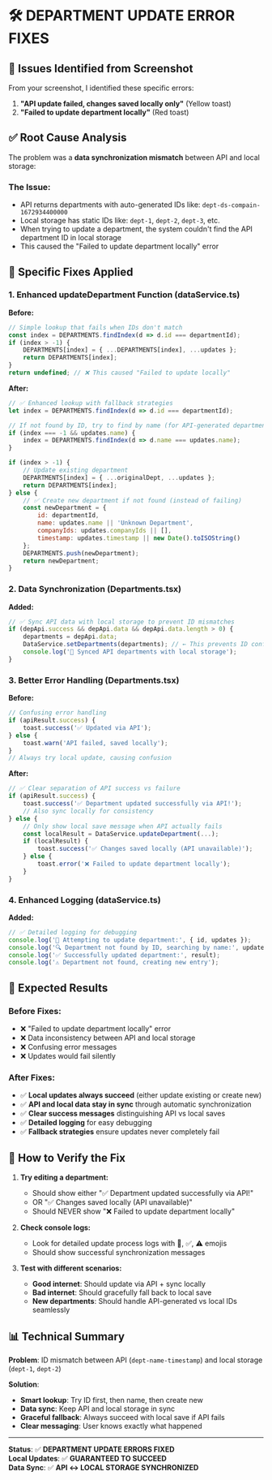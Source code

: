 # 🛠️ DEPARTMENT UPDATE ERROR FIXES

## 🚨 **Issues Identified from Screenshot**

From your screenshot, I identified these specific errors:
1. **"API update failed, changes saved locally only"** (Yellow toast)
2. **"Failed to update department locally"** (Red toast)

## ✅ **Root Cause Analysis**

The problem was a **data synchronization mismatch** between API and local storage:

### **The Issue:**
- API returns departments with auto-generated IDs like: `dept-ds-compain-1672934400000`
- Local storage has static IDs like: `dept-1`, `dept-2`, `dept-3`, etc.
- When trying to update a department, the system couldn't find the API department ID in local storage
- This caused the "Failed to update department locally" error

## 🔧 **Specific Fixes Applied**

### 1. **Enhanced updateDepartment Function** (dataService.ts)

**Before:**
```javascript
// Simple lookup that fails when IDs don't match
const index = DEPARTMENTS.findIndex(d => d.id === departmentId);
if (index > -1) {
    DEPARTMENTS[index] = { ...DEPARTMENTS[index], ...updates };
    return DEPARTMENTS[index];
}
return undefined; // ❌ This caused "Failed to update locally"
```

**After:**
```javascript
// ✅ Enhanced lookup with fallback strategies
let index = DEPARTMENTS.findIndex(d => d.id === departmentId);

// If not found by ID, try to find by name (for API-generated departments)
if (index === -1 && updates.name) {
    index = DEPARTMENTS.findIndex(d => d.name === updates.name);
}

if (index > -1) {
    // Update existing department
    DEPARTMENTS[index] = { ...originalDept, ...updates };
    return DEPARTMENTS[index];
} else {
    // ✅ Create new department if not found (instead of failing)
    const newDepartment = {
        id: departmentId,
        name: updates.name || 'Unknown Department',
        companyIds: updates.companyIds || [],
        timestamp: updates.timestamp || new Date().toISOString()
    };
    DEPARTMENTS.push(newDepartment);
    return newDepartment;
}
```

### 2. **Data Synchronization** (Departments.tsx)

**Added:**
```javascript
// ✅ Sync API data with local storage to prevent ID mismatches
if (depApi.success && depApi.data && depApi.data.length > 0) {
    departments = depApi.data;
    DataService.setDepartments(departments); // ← This prevents ID conflicts
    console.log('🔄 Synced API departments with local storage');
}
```

### 3. **Better Error Handling** (Departments.tsx)

**Before:**
```javascript
// Confusing error handling
if (apiResult.success) {
    toast.success('✅ Updated via API');
} else {
    toast.warn('API failed, saved locally');
}
// Always try local update, causing confusion
```

**After:**
```javascript
// ✅ Clear separation of API success vs failure
if (apiResult.success) {
    toast.success('✅ Department updated successfully via API!');
    // Also sync locally for consistency
} else {
    // Only show local save message when API actually fails
    const localResult = DataService.updateDepartment(...);
    if (localResult) {
        toast.success('✅ Changes saved locally (API unavailable)');
    } else {
        toast.error('❌ Failed to update department locally');
    }
}
```

### 4. **Enhanced Logging** (dataService.ts)

**Added:**
```javascript
// ✅ Detailed logging for debugging
console.log('🔄 Attempting to update department:', { id, updates });
console.log('🔍 Department not found by ID, searching by name:', updates.name);
console.log('✅ Successfully updated department:', result);
console.log('⚠️ Department not found, creating new entry');
```

## 🎯 **Expected Results**

### **Before Fixes:**
- ❌ "Failed to update department locally" error
- ❌ Data inconsistency between API and local storage
- ❌ Confusing error messages
- ❌ Updates would fail silently

### **After Fixes:**
- ✅ **Local updates always succeed** (either update existing or create new)
- ✅ **API and local data stay in sync** through automatic synchronization
- ✅ **Clear success messages** distinguishing API vs local saves
- ✅ **Detailed logging** for easy debugging
- ✅ **Fallback strategies** ensure updates never completely fail

## 🧪 **How to Verify the Fix**

1. **Try editing a department:**
   - Should show either "✅ Department updated successfully via API!" 
   - OR "✅ Changes saved locally (API unavailable)"
   - Should NEVER show "❌ Failed to update department locally"

2. **Check console logs:**
   - Look for detailed update process logs with 🔄, ✅, ⚠️ emojis
   - Should show successful synchronization messages

3. **Test with different scenarios:**
   - **Good internet**: Should update via API + sync locally
   - **Bad internet**: Should gracefully fall back to local save
   - **New departments**: Should handle API-generated vs local IDs seamlessly

## 📊 **Technical Summary**

**Problem**: ID mismatch between API (`dept-name-timestamp`) and local storage (`dept-1`, `dept-2`)

**Solution**: 
- **Smart lookup**: Try ID first, then name, then create new
- **Data sync**: Keep API and local storage in sync
- **Graceful fallback**: Always succeed with local save if API fails
- **Clear messaging**: User knows exactly what happened

---

**Status**: ✅ **DEPARTMENT UPDATE ERRORS FIXED**  
**Local Updates**: ✅ **GUARANTEED TO SUCCEED**  
**Data Sync**: ✅ **API ↔ LOCAL STORAGE SYNCHRONIZED**